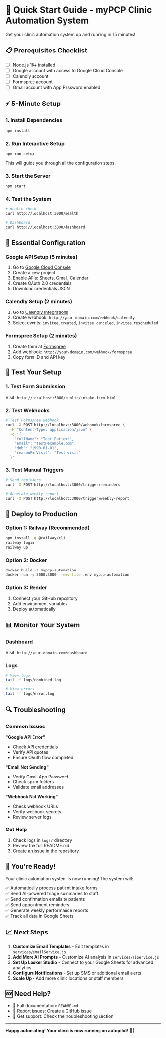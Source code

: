 # 🚀 Quick Start Guide - myPCP Clinic Automation System

Get your clinic automation system up and running in 15 minutes!

## 📋 Prerequisites Checklist

- [ ] Node.js 18+ installed
- [ ] Google account with access to Google Cloud Console
- [ ] Calendly account
- [ ] Formspree account
- [ ] Gmail account with App Password enabled

## ⚡ 5-Minute Setup

### 1. Install Dependencies
```bash
npm install
```

### 2. Run Interactive Setup
```bash
npm run setup
```
This will guide you through all the configuration steps.

### 3. Start the Server
```bash
npm start
```

### 4. Test the System
```bash
# Health check
curl http://localhost:3000/health

# Dashboard
curl http://localhost:3000/dashboard
```

## 🔧 Essential Configuration

### Google API Setup (5 minutes)
1. Go to [Google Cloud Console](https://console.cloud.google.com/)
2. Create a new project
3. Enable APIs: Sheets, Gmail, Calendar
4. Create OAuth 2.0 credentials
5. Download credentials JSON

### Calendly Setup (2 minutes)
1. Go to [Calendly Integrations](https://calendly.com/integrations/api_webhooks)
2. Create webhook: `http://your-domain.com/webhook/calendly`
3. Select events: `invitee.created`, `invitee.canceled`, `invitee.rescheduled`

### Formspree Setup (2 minutes)
1. Create form at [Formspree](https://formspree.io/)
2. Add webhook: `http://your-domain.com/webhook/formspree`
3. Copy form ID and API key

## 🎯 Test Your Setup

### 1. Test Form Submission
Visit: `http://localhost:3000/public/intake-form.html`

### 2. Test Webhooks
```bash
# Test Formspree webhook
curl -X POST http://localhost:3000/webhook/formspree \
  -H "Content-Type: application/json" \
  -d '{
    "fullName": "Test Patient",
    "email": "test@example.com",
    "dob": "1990-01-01",
    "reasonForVisit": "Test visit"
  }'
```

### 3. Test Manual Triggers
```bash
# Send reminders
curl -X POST http://localhost:3000/trigger/reminders

# Generate weekly report
curl -X POST http://localhost:3000/trigger/weekly-report
```

## 🚀 Deploy to Production

### Option 1: Railway (Recommended)
```bash
npm install -g @railway/cli
railway login
railway up
```

### Option 2: Docker
```bash
docker build -t mypcp-automation .
docker run -p 3000:3000 --env-file .env mypcp-automation
```

### Option 3: Render
1. Connect your GitHub repository
2. Add environment variables
3. Deploy automatically

## 📊 Monitor Your System

### Dashboard
Visit: `http://your-domain.com/dashboard`

### Logs
```bash
# View logs
tail -f logs/combined.log

# View errors
tail -f logs/error.log
```

## 🔍 Troubleshooting

### Common Issues

**"Google API Error"**
- Check API credentials
- Verify API quotas
- Ensure OAuth flow completed

**"Email Not Sending"**
- Verify Gmail App Password
- Check spam folders
- Validate email addresses

**"Webhook Not Working"**
- Check webhook URLs
- Verify webhook secrets
- Review server logs

### Get Help
1. Check logs in `logs/` directory
2. Review the full README.md
3. Create an issue in the repository

## 🎉 You're Ready!

Your clinic automation system is now running! The system will:

✅ Automatically process patient intake forms  
✅ Send AI-powered triage summaries to staff  
✅ Send confirmation emails to patients  
✅ Send appointment reminders  
✅ Generate weekly performance reports  
✅ Track all data in Google Sheets  

## 📈 Next Steps

1. **Customize Email Templates** - Edit templates in `services/emailService.js`
2. **Add More AI Prompts** - Customize AI analysis in `services/aiService.js`
3. **Set Up Looker Studio** - Connect to your Google Sheets for advanced analytics
4. **Configure Notifications** - Set up SMS or additional email alerts
5. **Scale Up** - Add more clinic locations or staff members

## 🆘 Need Help?

- 📖 Full documentation: `README.md`
- 🐛 Report issues: Create a GitHub issue
- 💬 Get support: Check the troubleshooting section

---

**Happy automating! Your clinic is now running on autopilot! 🏥✨**
